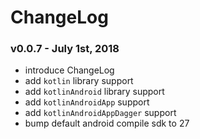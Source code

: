 # ChangeLog

### v0.0.7 - July 1st, 2018
 - introduce ChangeLog
 - add `kotlin` library support
 - add `kotlinAndroid` library support
 - add `kotlinAndroidApp` support
 - add `kotlinAndroidAppDagger` support
 - bump default android compile sdk to 27
